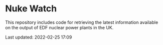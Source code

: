 # Nuke Watch

This repository includes code for retrieving the latest information available on the output of EDF nuclear power plants in the UK.

Last updated: 2022-02-25 17:09